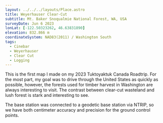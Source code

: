 ```yaml
---
layout: ../../../layouts/Place.astro
title: Weyerhauser Clear-Cut
subtitle: Mt. Baker Snoqualmie National Forest, WA, USA
surveyDate: Jun 6 2023
lonLat: [-122.50323262, 46.63831890]
elevation: 832.866 m
coordinateSystem: NAD83(2011) / Washington South
tags:
  - Cinebar
  - Weyerhauser
  - Clear Cut
  - Logging
---
```


This is the first map I made on my 2023 Tuktoyaktuk Canada Roadtrip. For the most part, my goal was to drive through the United States as quickly as possible, however, the forests used for timber harvest in Washington are always interesting to visit. The contrast between clear-cut wasteland and lush forest is stark and interesting to see.

The base station was connected to a geodetic base station via NTRIP, so we have both centimeter accuracy and precision for the ground control points.
